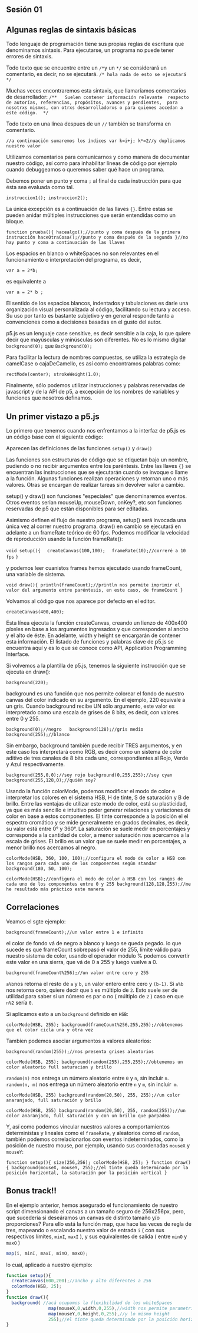 Sesión 01
---------
Algunas reglas de sintaxis básicas
----------------------------------

Todo lenguaje de programación tiene sus propias reglas de escritura que denominamos sintaxis.
Para ejecutarse, un programa no puede tener errores de sintaxis.

Todo texto que se encuentre entre un `/*`y un `*/` se considerará un comentario, es decir, no se ejecutará.
`/* hola
nada de esto
se ejecutará
*/`

Muchas veces encontraremos esta sintaxis, que llamaríamos comentarios de desarrollador:
`/**  
Suelen contener información relevante 
respecto de autorías, referencias, propósitos, avances y pendientes, 
para nosotrxs mismxs, con otrxs desarrolladorxs o para quienes accedan a este código. 
*/`

Todo texto en una línea despues de un `//` también se transforma en comentario.

`//a continuación sumaremos los índices
var k=i+j;
k*=2//y duplicamos nuestro valor`

Utilizamos comentarios para comunicarnos y como manera de documentar nuestro código, así como para inhabilitar líneas de código por ejemplo cuando debuggeamos o queremos saber qué hace un programa.

Debemos poner un punto y coma `;` al final de cada instrucción para que ésta sea evaluada como tal.

`instruccion1();
instruccion2();`

La única excepción es a continuación de las llaves `{}`. Entre estas se pueden anidar múltiples instrucciones que serán entendidas como un bloque.

`function prueba(){
  hacealgo();//punto y coma después de la primera instrucción
  haceOtraCosa();//punto y coma después de la segunda
}//no hay punto y coma a continuación de las llaves`

Los espacios en blanco o whiteSpaces no son relevantes en el funcionamiento o interpretación del programa, es decir,

`var a = 2*b;`

es equivalente a

`var
  a
= 2*
b
;`

El sentido de los espacios blancos, indentados y tabulaciones es darle una organización visual personalizada al código, facilitando su lectura y acceso. Su uso por tanto es bastante subjetivo y en general responde tanto a convenciones como a decisiones basadas en el gusto del autor.

p5.js es un lenguaje case sensitive, es decir sensible a la caja, lo que quiere decir que mayúsculas y minúsculas son diferentes. No es lo mismo digitar    `background(0);` que `Background(0);`

Para facilitar la lectura de nombres compuestos, se utiliza la estrategia de camelCase o cajaDeCamello, es así como encontramos palabras como:

`rectMode(center);
strokeWeight(1.0);`

Finalmente, sólo podemos utilizar instrucciones y palabras reservadas de javascript y de la API de p5, a excepción de los nombres de variables y funciones que nosotros definamos.

Un primer vistazo a p5.js
-----------------

Lo primero que tenemos cuando nos enfrentamos a la interfaz de p5.js es un código base con el siguiente código:

Aparecen las definiciones de las funciones `setup()` y `draw()`

Las funciones son estructuras de código que se etiquetan bajo un nombre, pudiendo o no recibir argumentos entre los paréntesis.
Entre las llaves `{}` se encuentran las instrucciones que se ejecutarán cuando se invoque o llame a la función.
Algunas funciones realizan operaciones y retornan uno o más valores.
Otras se encargan de realizar tareas sin devolver valor a cambio.

setup() y draw() son funciones "especiales" que denominaremos eventos.
Otros eventos serian mouseUp, mouseDown, onKey?, etc
son funciones reservadas de p5 que están disponibles para ser editadas.

Asimismo definen el flujo de nuestro programa, setup() será invocada una única vez al correr nuestro programa.
draw() en cambio se ejecutará en adelante a un frameRate teórico de 60 fps.
Podemos modificar la velocidad de reproducción usando la función frameRate():

`void setup(){`
`  createCanvas(100,100);`
`  frameRate(10);//correré a 10 fps`
`}`

y podemos leer cuanistos frames hemos ejecutado usando frameCount, una variable de sistema.

`void draw(){
  println(frameCount);//println nos permite imprimir el valor del argumento entre paréntesis, en este caso, de frameCount
}`

Volvamos al código que nos aparece por defecto en el editor.

`createCanvas(400,400);`

Esta línea ejecuta la función createCanvas, creando un lienzo de 400x400 píxeles en base a los argumentos ingresados y que corresponden al ancho y el alto de éste.
En adelante, width y height se encargarán de contener esta información.
El listado de funciones y palabras clave de p5.js se encuentra aquí y es lo que se conoce como API, Application Programming Interface.

Si volvemos a la plantilla de p5.js, tenemos la siguiente instrucción que se ejecuta en draw():

`background(220);`

background es una función que nos permite colorear el fondo de nuestro canvas del color indicado en su argumento.
En el ejemplo, 220 equivale a un gris.
Cuando background recibe UN sólo argumento, este valor es interpretado como una escala de grises de 8 bits, es decir, con valores entre 0 y 255.

`background(0);//negro  
background(128);//gris medio  
background(255);//blanco`  

Sin embargo, background también puede recibir TRES argumentos, y en este caso los interpretará como RGB, es decir como un sistema de color aditivo de tres canales de 8 bits cada uno, correspondientes al Rojo, Verde y Azul respectivamente.

`background(255,0,0);//soy rojo
background(0,255,255);//soy cyan
background(255,128,0);//quién soy?`

Usando la función colorMode, podemos modificar el modo de color e interpretar los colores en el sistema HSB, H de tinte, S de saturación y B de brillo.
Entre las ventajas de utilizar este modo de color, está su plasticidad, ya que es más sencillo e intuitivo poder generar relaciones y variaciones de color en base a estos componentes.
El tinte corresponde a la posición el el espectro cromático y se mide generalmente en grados decimales, es decir, su valor está entre 0° y 360°.
La saturación se suele medir en porcentajes y corresponde a la cantidad de color, a menor saturación nos acercamos a la escala de grises.
El brillo es un valor que se suele medir en porcentajes, a menor brillo nos acercamos al negro.

`colorMode(HSB, 360, 100, 100);//configura el modo de color a HSB con los rangos para cada uno de los componentes según standar
background(180, 50, 100);`

`colorMode(HSB);//configura el modo de color a HSB con los rangos de cada uno de los componentes entre 0 y 255
background(128,128,255);//me he resultado más práctico este manera`

Correlaciones
-------------
Veamos el sgte ejemplo:

`background(frameCount);//un valor entre 1 e infinito`

el color de fondo vá de negro a blanco y luego se queda pegado.
lo que sucede es que frameCount sobrepasó el valor de 255, límite válido para nuestro sistema de color,
usando el operador módulo % podemos convertir este valor en una sierra, que vá de 0 a 255 y luego vuelve a 0.

`background(frameCount%256);//un valor entre cero y 255` 

`a%b`nos retorna el resto de `a` y `b`, un valor entero entre cero y `(b-1)`.
Si `a%b` nos retorna cero, quiere decir que `b` es múltiplo de `2`.
Esto suele ser de utilidad para saber si un número es par o no ( múltiplo de `2` ) caso en que `n%2` sería `0`.

Si aplicamos esto a un `background` definido en `HSB`:

`colorMode(HSB, 255);
background(frameCount%256,255,255);//obtenemos que el color cicla una y otra vez`

Tambien podemos asociar argumentos a valores aleatorios:

`background(random(255));//nos presenta grises aleatorios`

`colorMode(HSB, 255);
background(random(255),255,255);//obtenemos un color aleatorio full saturacion y brillo`

`random(n)` nos entrega un número aleatorio entre `0` y `n`, sin incluir `n`.
`random(n, m)` nos entrega un número aleatorio entre `n` y `m`, sin incluir` m`.

`colorMode(HSB, 255)
background(random(20,50), 255, 255);//un color anaranjado, full saturación y brillo`

`colorMode(HSB, 255)
background(random(20,50), 255, random(255));//un color anaranjado, full saturación y con un brillo que parpadea`

Y, así como podemos vincular nuestros valores a comportamientos deterministas y lineales como el `frameRate`, y aleatorios como el `random`,
también podemos correlacionarlos con eventos indeterminados, como la posición de nuestro mouse, por ejemplo, usando sus coordenadas `mouseX` y `mouseY`:

`function setup(){
  size(256,256);
  colorMode(HSB, 25);
}
function draw(){
  background(mouseX, mouseY, 255);//el tinte queda determinado por la posición horizontal, la saturación por la posición vertical
}`

Bonus track!!
-------------

En el ejemplo anterior, hemos asegurado el funcionamiento de nuestro script dimensionando el canvas a un tamaño seguro de 256x256px,
pero, que sucedería si deseáramos un canvas de distinto tamaño y/o proporciones? Para ello está la función map, que hace las veces de regla de tres, mapeando o escalando nuestro valor de entrada `i` ( con sus respectivos límites, `minI`, `maxI` ), y sus equivalentes de salida ( entre `minO` y `maxO` )

```javascript
map(i, minI, maxI, minO, maxO);
```

lo cual, aplicado a nuestro ejemplo:

```javascript
function setup(){
  createCanvas(600,200);//ancho y alto diferentes a 256
  colorMode(HSB, 25);
}
function draw(){
  background( //acá ocupamos la flexibilidad de los whiteSpaces
                map(mouseX,0,width,0,255),//width nos permite parametrizar nuestro cálculo independiente de las dimensiones dadas en setup
                map(mouseY,0,height,0,255),//y lo mismo height 
                255);//el tinte queda determinado por la posición horizontal, la saturación por la posición vertical
}
```


